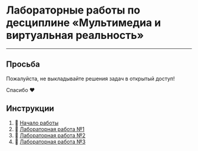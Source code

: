 # Лабораторные работы по десциплине «Мультимедиа и виртуальная реальность»

---

## Просьба

Пожалуйста, не выкладывайте решения задач в открытый доступ!

Спасибо ❤️

## Инструкции

1) 🏃 [Начало работы]()
2) 🤖 [Лабораторная работа №1]()
3) 📎 [Лабораторная работа №2]()
4) 🧵 [Лабораторная работа №3]()

